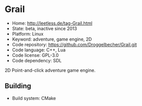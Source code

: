 # Grail

- Home: http://leetless.de/tag-Grail.html
- State: beta, inactive since 2013
- Platform: Linux
- Keyword: adventure, game engine, 2D
- Code repository: https://github.com/Droggelbecher/Grail.git
- Code language: C++, Lua
- Code license: GPL-3.0
- Code dependency: SDL

2D Point-and-click adventure game engine.

## Building

- Build system: CMake

